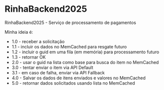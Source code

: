 # RinhaBackend2025
RinhaBackend2025 - Serviço de processamento de pagamentos 

Minha ideia é:
- 1.0 - receber a solicitação
- 1.1 - incluir os dados no MemCached para resgate futuro
- 1.2 - incluir o guid em uma fila (em memória) para processamento futuro
- 1.3 - retornar OK
- 2.0 - usar o guid na lista como base para busca do item no MemCached
- 3.0 - tentar enviar o item via API Default
- 3.1 - em caso de falha, enviar via API Fallback
- 4.0 - Salvar os dados de itens enviados e valores no MemCached
- 5.0 - retornar dados solicitados usando lista no MemCached